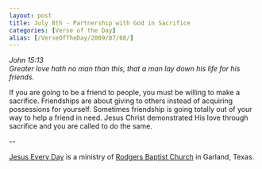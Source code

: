 ```yaml
---
layout: post
title: July 8th - Partnership with God in Sacrifice
categories: [Verse of the Day]
alias: [/VerseOfTheDay/2009/07/08/]
---
```


_John 15:13  
Greater love hath no man than this, that a man lay down his life for
his friends._

If you are going to be a friend to people, you must be willing to
make a sacrifice. Friendships are about giving to others instead of
acquiring possessions for yourself. Sometimes friendship is going
totally out of your way to help a friend in need. Jesus Christ
demonstrated His love through sacrifice and you are called to do the
same.

 --

<a href=http://jesuseveryday.net>Jesus Every Day</a> is a ministry of <a href=http://rodgersbaptist.net>Rodgers Baptist Church</a> in Garland, Texas.
